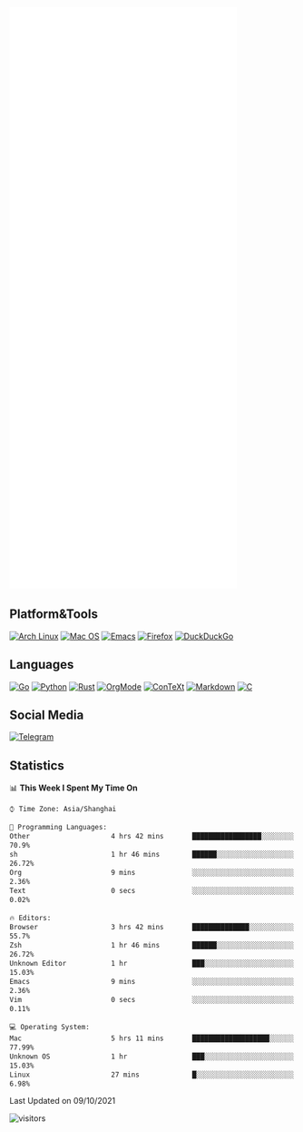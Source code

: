 ![Metrics](https://raw.githubusercontent.com/SteamedFish/SteamedFish/master/github-metrics.svg)

## Platform&Tools

[![Arch Linux](https://img.shields.io/badge/Arch%20Linux-1793D1?logo=arch-linux&logoColor=fff&style=for-the-badge)](https://archlinux.org/)
[![Mac OS](https://img.shields.io/badge/mac%20os-000000?style=for-the-badge&logo=macos&logoColor=F0F0F0)](https://www.apple.com/macos/)
[![Emacs](https://img.shields.io/badge/Emacs-%237F5AB6.svg?&style=for-the-badge&logo=gnu-emacs&logoColor=white)](https://www.gnu.org/software/emacs/)
[![Firefox](https://img.shields.io/badge/Firefox-FF7139?style=for-the-badge&logo=Firefox-Browser&logoColor=white)](https://firefox.com/)
[![DuckDuckGo](https://img.shields.io/badge/DuckDuckGo-DE5833?style=for-the-badge&logo=DuckDuckGo&logoColor=white)](https://duckduckgo.com/)

## Languages

[![Go](https://img.shields.io/badge/go-%2300ADD8.svg?style=for-the-badge&logo=go&logoColor=white)](https://golang.org/)
[![Python](https://img.shields.io/badge/python-3670A0?style=for-the-badge&logo=python&logoColor=ffdd54)](https://www.python.org/)
[![Rust](https://img.shields.io/badge/rust-%23000000.svg?style=for-the-badge&logo=rust&logoColor=white)](https://www.rust-lang.org/)
[![OrgMode](https://img.shields.io/badge/orgmode-%23000000.svg?style=for-the-badge&logo=org&logoColor=white)](https://orgmode.org/)
[![ConTeXt](https://img.shields.io/badge/context-%23008080.svg?style=for-the-badge&logo=latex&logoColor=white)](https://contextgarden.net/)
[![Markdown](https://img.shields.io/badge/markdown-%23000000.svg?style=for-the-badge&logo=markdown&logoColor=white)](https://daringfireball.net/projects/markdown/)
[![C](https://img.shields.io/badge/c-%2300599C.svg?style=for-the-badge&logo=c&logoColor=white)](https://www.iso.org/standard/74528.html)

## Social Media

[![Telegram](https://img.shields.io/badge/Telegram-2CA5E0?style=for-the-badge&logo=telegram&logoColor=white)](https://t.me/SteamedFish)

## Statistics

<!--START_SECTION:waka-->
📊 **This Week I Spent My Time On** 

```text
⌚︎ Time Zone: Asia/Shanghai

💬 Programming Languages: 
Other                    4 hrs 42 mins       █████████████████░░░░░░░░   70.9% 
sh                       1 hr 46 mins        ██████░░░░░░░░░░░░░░░░░░░   26.72% 
Org                      9 mins              ░░░░░░░░░░░░░░░░░░░░░░░░░   2.36% 
Text                     0 secs              ░░░░░░░░░░░░░░░░░░░░░░░░░   0.02%

🔥 Editors: 
Browser                  3 hrs 42 mins       ██████████████░░░░░░░░░░░   55.7% 
Zsh                      1 hr 46 mins        ██████░░░░░░░░░░░░░░░░░░░   26.72% 
Unknown Editor           1 hr                ███░░░░░░░░░░░░░░░░░░░░░░   15.03% 
Emacs                    9 mins              ░░░░░░░░░░░░░░░░░░░░░░░░░   2.36% 
Vim                      0 secs              ░░░░░░░░░░░░░░░░░░░░░░░░░   0.11%

💻 Operating System: 
Mac                      5 hrs 11 mins       ███████████████████░░░░░░   77.99% 
Unknown OS               1 hr                ███░░░░░░░░░░░░░░░░░░░░░░   15.03% 
Linux                    27 mins             █░░░░░░░░░░░░░░░░░░░░░░░░   6.98%

```


 Last Updated on 09/10/2021
<!--END_SECTION:waka-->

![visitors](https://visitor-badge.laobi.icu/badge?page_id=SteamedFish.SteamedFish)
